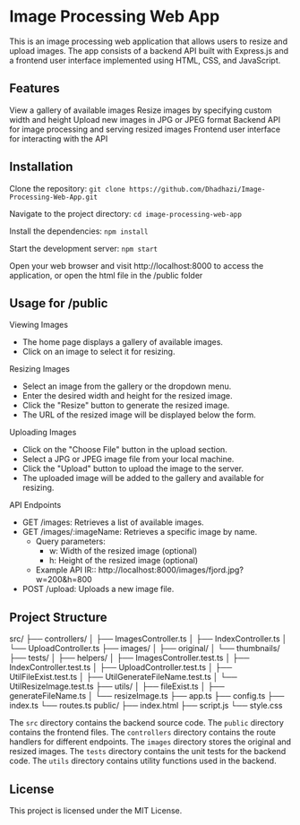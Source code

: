 # Image Processing Web App

This is an image processing web application that allows users to resize and upload images. The app consists of a backend API built with Express.js and a frontend user interface implemented using HTML, CSS, and JavaScript.

## Features

View a gallery of available images
Resize images by specifying custom width and height
Upload new images in JPG or JPEG format
Backend API for image processing and serving resized images
Frontend user interface for interacting with the API

## Installation

Clone the repository:
`git clone https://github.com/Dhadhazi/Image-Processing-Web-App.git`

Navigate to the project directory:
`cd image-processing-web-app`

Install the dependencies:
`npm install`

Start the development server:
`npm start`

Open your web browser and visit http://localhost:8000 to access the application, or open the html file in the /public folder

## Usage for /public

Viewing Images

- The home page displays a gallery of available images.
- Click on an image to select it for resizing.

Resizing Images

- Select an image from the gallery or the dropdown menu.
- Enter the desired width and height for the resized image.
- Click the "Resize" button to generate the resized image.
- The URL of the resized image will be displayed below the form.

Uploading Images

- Click on the "Choose File" button in the upload section.
- Select a JPG or JPEG image file from your local machine.
- Click the "Upload" button to upload the image to the server.
- The uploaded image will be added to the gallery and available for resizing.

API Endpoints

- GET /images: Retrieves a list of available images.
- GET /images/:imageName: Retrieves a specific image by name.
  - Query parameters:
    - w: Width of the resized image (optional)
    - h: Height of the resized image (optional)
  - Example API IR:: http://localhost:8000/images/fjord.jpg?w=200&h=800
- POST /upload: Uploads a new image file.

## Project Structure

src/
├── controllers/
│ ├── ImagesController.ts
│ ├── IndexController.ts
│ └── UploadController.ts
├── images/
│ ├── original/
│ └── thumbnails/
├── tests/
│ ├── helpers/
│ ├── ImagesController.test.ts
│ ├── IndexController.test.ts
│ ├── UploadController.test.ts
│ ├── UtilFileExist.test.ts
│ ├── UtilGenerateFileName.test.ts
│ └── UtilResizeImage.test.ts
├── utils/
│ ├── fileExist.ts
│ ├── generateFileName.ts
│ └── resizeImage.ts
├── app.ts
├── config.ts
├── index.ts
└── routes.ts
public/
├── index.html
├── script.js
└── style.css

The `src` directory contains the backend source code.
The `public` directory contains the frontend files.
The `controllers` directory contains the route handlers for different endpoints.
The `images` directory stores the original and resized images.
The `tests` directory contains the unit tests for the backend code.
The `utils` directory contains utility functions used in the backend.

## License

This project is licensed under the MIT License.
